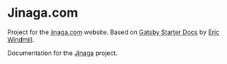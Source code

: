 # Jinaga.com

Project for the [jinaga.com](http://jinaga.com) website. Based on [Gatsby Starter Docs](https://github.com/ericwindmill/gatsby-starter-docs) by [Eric Windmill](https://ericwindmill.com/).

Documentation for the [Jinaga](https://github.com/michaellperry/jinaga) project.